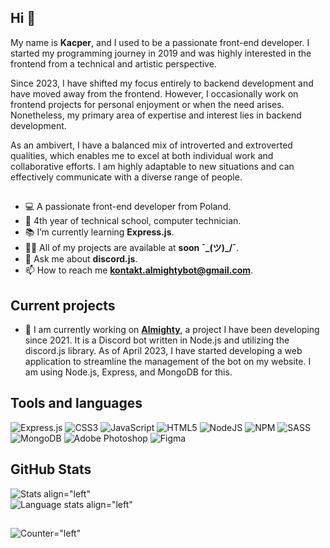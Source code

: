 ## Hi 👋
My name is **Kacper**, and I used to be a passionate front-end developer. I started my programming journey in 2019 and was highly interested in the frontend from a technical and artistic perspective.

Since 2023, I have shifted my focus entirely to backend development and have moved away from the frontend. However, I occasionally work on frontend projects for personal enjoyment or when the need arises. Nonetheless, my primary area of expertise and interest lies in backend development.

As an ambivert, I have a balanced mix of introverted and extroverted qualities, which enables me to excel at both individual work and collaborative efforts. I am highly adaptable to new situations and can effectively communicate with a diverse range of people.

##

- 💻 A passionate front-end developer from Poland.
- 🏫 4th year of technical school, computer technician.
- 📚 I’m currently learning **Express.js**.
- 👨‍💻 All of my projects are available at **soon ¯\_(ツ)_/¯**.
- 💬 Ask me about **discord.js**.
- 📫 How to reach me **kontakt.almightybot@gmail.com**.

## Current projects
- 🔭 I am currently working on <a href="https://almightybot.com">**Almighty**</a>, a project I have been developing since 2021. It is a Discord bot written in Node.js and utilizing the discord.js library. As of April 2023, I have started developing a web application to streamline the management of the bot on my website. I am using Node.js, Express, and MongoDB for this. 

## Tools and languages
![Express.js](https://img.shields.io/badge/express.js-%23404d59.svg?style=for-the-badge&logo=express&logoColor=%2361DAFB) ![CSS3](https://img.shields.io/badge/css3-%231572B6.svg?style=for-the-badge&logo=css3&logoColor=white) ![JavaScript](https://img.shields.io/badge/javascript-%23323330.svg?style=for-the-badge&logo=javascript&logoColor=%23F7DF1E) ![HTML5](https://img.shields.io/badge/html5-%23E34F26.svg?style=for-the-badge&logo=html5&logoColor=white) ![NodeJS](https://img.shields.io/badge/node.js-6DA55F?style=for-the-badge&logo=node.js&logoColor=white) ![NPM](https://img.shields.io/badge/NPM-%23000000.svg?style=for-the-badge&logo=npm&logoColor=white) ![SASS](https://img.shields.io/badge/SASS-hotpink.svg?style=for-the-badge&logo=SASS&logoColor=white) ![MongoDB](https://img.shields.io/badge/MongoDB-%234ea94b.svg?style=for-the-badge&logo=mongodb&logoColor=white) ![Adobe Photoshop](https://img.shields.io/badge/adobephotoshop-%2331A8FF.svg?style=for-the-badge&logo=adobephotoshop&logoColor=white) 	![Figma](https://img.shields.io/badge/figma-%23F24E1E.svg?style=for-the-badge&logo=figma&logoColor=white)

## GitHub Stats
![Stats align="left"](https://github-readme-stats.vercel.app/api?username=kacper299&show_icons=true&include_all_commits=true&count_private=true&hide_title=true)<br>
![Language stats align="left"](https://github-readme-stats.vercel.app/api/top-langs/?username=kacper299&layout=compact)<br>
##
![Counter="left"](https://komarev.com/ghpvc/?username=kacper299&label=Profile%20views&color=0e75b6&style=flat)
